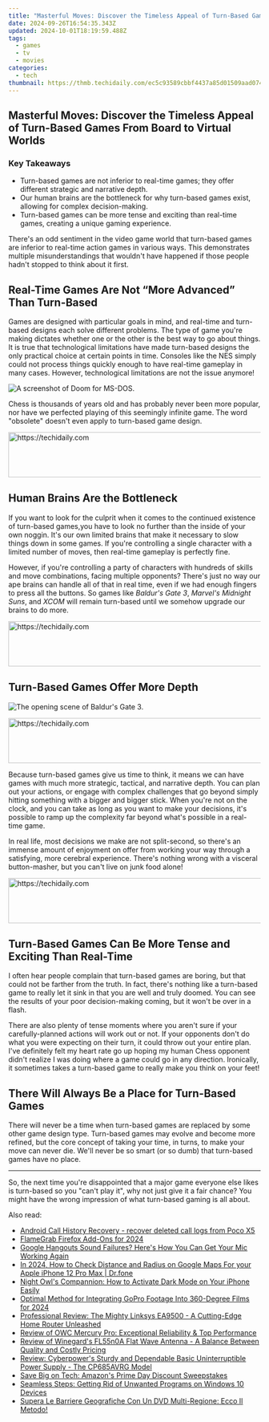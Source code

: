 ```yaml
---
title: "Masterful Moves: Discover the Timeless Appeal of Turn-Based Games From Board to Virtual Worlds"
date: 2024-09-26T16:54:35.343Z
updated: 2024-10-01T18:19:59.488Z
tags:
  - games
  - tv
  - movies
categories:
  - tech
thumbnail: https://thmb.techidaily.com/ec5c93589cbbf4437a85d01509aad074c0824b7a47a862a6e3798990cfe51fb1.png
---
```


## Masterful Moves: Discover the Timeless Appeal of Turn-Based Games From Board to Virtual Worlds

### Key Takeaways

* Turn-based games are not inferior to real-time games; they offer different strategic and narrative depth.
* Our human brains are the bottleneck for why turn-based games exist, allowing for complex decision-making.
* Turn-based games can be more tense and exciting than real-time games, creating a unique gaming experience.

 There's an odd sentiment in the video game world that turn-based games are inferior to real-time action games in various ways. This demonstrates multiple misunderstandings that wouldn't have happened if those people hadn't stopped to think about it first.

##  Real-Time Games Are Not “More Advanced” Than Turn-Based

 Games are designed with particular goals in mind, and real-time and turn-based designs each solve different problems. The type of game you're making dictates whether one or the other is the best way to go about things. It is true that technological limitations have made turn-based designs the only practical choice at certain points in time. Consoles like the NES simply could not process things quickly enough to have real-time gameplay in many cases. However, technological limitations are not the issue anymore!

![A screenshot of Doom for MS-DOS.](https://static1.howtogeekimages.com/wordpress/wp-content/uploads/2020/11/doom_Screenshot.jpg) 

 Chess is thousands of years old and has probably never been more popular, nor have we perfected playing of this seemingly infinite game. The word "obsolete" doesn't even apply to turn-based game design.

<!-- affiliate ads begin -->
<a href="https://zebaoaffiliateprogram.pxf.io/c/5597632/2137973/21526" target="_top" id="2137973">
  <img src="//a.impactradius-go.com/display-ad/21526-2137973" border="0" alt="https://techidaily.com" width="728" height="90"/>
</a>
<img height="0" width="0" src="https://zebaoaffiliateprogram.pxf.io/i/5597632/2137973/21526" style="position:absolute;visibility:hidden;" border="0" />
<!-- affiliate ads end -->

##  Human Brains Are the Bottleneck

 If you want to look for the culprit when it comes to the continued existence of turn-based games,you have to look no further than the inside of your own noggin. It's our own limited brains that make it necessary to slow things down in some games. If you're controlling a single character with a limited number of moves, then real-time gameplay is perfectly fine.

 However, if you're controlling a party of characters with hundreds of skills and move combinations, facing multiple opponents? There's just no way our ape brains can handle all of that in real time, even if we had enough fingers to press all the buttons. So games like _Baldur's Gate 3_, _Marvel's Midnight Suns_, and _XCOM_ will remain turn-based until we somehow upgrade our brains to do more.

<!-- affiliate ads begin -->
<a href="https://appsumo.8odi.net/c/5597632/2112008/7443" target="_top" id="2112008">
  <img src="//a.impactradius-go.com/display-ad/7443-2112008" border="0" alt="https://techidaily.com" width="728" height="90"/>
</a>
<img height="0" width="0" src="https://appsumo.8odi.net/i/5597632/2112008/7443" style="position:absolute;visibility:hidden;" border="0" />
<!-- affiliate ads end -->

##  Turn-Based Games Offer More Depth

![The opening scene of Baldur's Gate 3.](https://static1.howtogeekimages.com/wordpress/wp-content/uploads/2024/05/vlcsnap-2024-05-30-10h29m11s399.png) 

<!-- affiliate ads begin -->
<a href="https://appsumo.8odi.net/c/5597632/2151890/7443" target="_top" id="2151890">
  <img src="//a.impactradius-go.com/display-ad/7443-2151890" border="0" alt="https://techidaily.com" width="728" height="90"/>
</a>
<img height="0" width="0" src="https://appsumo.8odi.net/i/5597632/2151890/7443" style="position:absolute;visibility:hidden;" border="0" />
<!-- affiliate ads end -->

 Because turn-based games give us time to think, it means we can have games with much more strategic, tactical, and narrative depth. You can plan out your actions, or engage with complex challenges that go beyond simply hitting something with a bigger and bigger stick. When you're not on the clock, and you can take as long as you want to make your decisions, it's possible to ramp up the complexity far beyond what's possible in a real-time game.

 In real life, most decisions we make are not split-second, so there's an immense amount of enjoyment on offer from working your way through a satisfying, more cerebral experience. There's nothing wrong with a visceral button-masher, but you can't live on junk food alone!

<!-- affiliate ads begin -->
<a href="https://appsumo.8odi.net/c/5597632/2037358/7443" target="_top" id="2037358">
  <img src="//a.impactradius-go.com/display-ad/7443-2037358" border="0" alt="https://techidaily.com" width="728" height="90"/>
</a>
<img height="0" width="0" src="https://appsumo.8odi.net/i/5597632/2037358/7443" style="position:absolute;visibility:hidden;" border="0" />
<!-- affiliate ads end -->

##  Turn-Based Games Can Be More Tense and Exciting Than Real-Time

 I often hear people complain that turn-based games are boring, but that could not be farther from the truth. In fact, there's nothing like a turn-based game to really let it sink in that you are well and truly doomed. You can see the results of your poor decision-making coming, but it won't be over in a flash.

 There are also plenty of tense moments where you aren't sure if your carefully-planned actions will work out or not. If your opponents don't do what you were expecting on their turn, it could throw out your entire plan. I've definitely felt my heart rate go up hoping my human Chess opponent didn't realize I was doing where a game could go in any direction. Ironically, it sometimes takes a turn-based game to really make you think on your feet!

##  There Will Always Be a Place for Turn-Based Games

 There will never be a time when turn-based games are replaced by some other game design type. Turn-based games may evolve and become more refined, but the core concept of taking your time, in turns, to make your move can never die. We'll never be so smart (or so dumb) that turn-based games have no place.

---

 So, the next time you're disappointed that a major game everyone else likes is turn-based so you "can't play it", why not just give it a fair chance? You might have the wrong impression of what turn-based gaming is all about.

<ins class="adsbygoogle"
     style="display:block"
     data-ad-format="autorelaxed"
     data-ad-client="ca-pub-7571918770474297"
     data-ad-slot="1223367746"></ins>

<ins class="adsbygoogle"
     style="display:block"
     data-ad-client="ca-pub-7571918770474297"
     data-ad-slot="8358498916"
     data-ad-format="auto"
     data-full-width-responsive="true"></ins>

<span class="atpl-alsoreadstyle">Also read:</span>
<div><ul>
<li><a href="https://phone-solutions.techidaily.com/android-call-history-recovery-recover-deleted-call-logs-from-poco-x5-by-fonelab-android-recover-call-logs/"><u>Android Call History Recovery - recover deleted call logs from Poco X5</u></a></li>
<li><a href="https://screen-activity-recording.techidaily.com/flamegrab-firefox-add-ons-for-2024/"><u>FlameGrab Firefox Add-Ons for 2024</u></a></li>
<li><a href="https://sound-issues.techidaily.com/google-hangouts-sound-failures-heres-how-you-can-get-your-mic-working-again/"><u>Google Hangouts Sound Failures? Here's How You Can Get Your Mic Working Again</u></a></li>
<li><a href="https://ios-location-track.techidaily.com/in-2024-how-to-check-distance-and-radius-on-google-maps-for-your-apple-iphone-12-pro-max-drfone-by-drfone-virtual-ios/"><u>In 2024, How to Check Distance and Radius on Google Maps For your Apple iPhone 12 Pro Max | Dr.fone</u></a></li>
<li><a href="https://technical-tips.techidaily.com/night-owls-compannion-how-to-activate-dark-mode-on-your-iphone-easily/"><u>Night Owl's Compannion: How to Activate Dark Mode on Your iPhone Easily</u></a></li>
<li><a href="https://extra-guidance.techidaily.com/optimal-method-for-integrating-gopro-footage-into-360-degree-films-for-2024/"><u>Optimal Method for Integrating GoPro Footage Into 360-Degree Films for 2024</u></a></li>
<li><a href="https://buynow-marvelous.techidaily.com/professional-review-the-mighty-linksys-ea9500-a-cutting-edge-home-router-unleashed/"><u>Professional Review: The Mighty Linksys EA9500 - A Cutting-Edge Home Router Unleashed</u></a></li>
<li><a href="https://buynow-marvelous.techidaily.com/review-of-owc-mercury-pro-exceptional-reliability-and-top-performance/"><u>Review of OWC Mercury Pro: Exceptional Reliability & Top Performance</u></a></li>
<li><a href="https://buynow-marvelous.techidaily.com/review-of-winegards-fl55n0a-flat-wave-antenna-a-balance-between-quality-and-costly-pricing/"><u>Review of Winegard's FL55n0A Flat Wave Antenna - A Balance Between Quality and Costly Pricing</u></a></li>
<li><a href="https://buynow-marvelous.techidaily.com/review-cyberpowers-sturdy-and-dependable-basic-uninterruptible-power-supply-the-cp685avrg-model/"><u>Review: Cyberpower's Sturdy and Dependable Basic Uninterruptible Power Supply - The CP685AVRG Model</u></a></li>
<li><a href="https://buynow-marvelous.techidaily.com/save-big-on-tech-amazons-prime-day-discount-sweepstakes/"><u>Save Big on Tech: Amazon's Prime Day Discount Sweepstakes</u></a></li>
<li><a href="https://techtrends.techidaily.com/seamless-steps-getting-rid-of-unwanted-programs-on-windows-10-devices/"><u>Seamless Steps: Getting Rid of Unwanted Programs on Windows 10 Devices</u></a></li>
<li><a href="https://vp-tips.techidaily.com/supera-le-barriere-geografiche-con-un-dvd-multi-regione-ecco-il-metodo/"><u>Supera Le Barriere Geografiche Con Un DVD Multi-Regione: Ecco Il Metodo!</u></a></li>
</ul></div>

